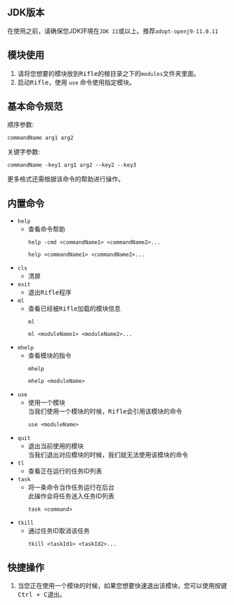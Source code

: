 ## JDK版本
在使用之前，请确保您JDK环境在`JDK 11`或以上。推荐`adopt-openj9-11.0.11`
## 模块使用
1. 请将您想要的模块放到<kbd>Rifle</kbd>的根目录之下的`modules`文件夹里面。
2. 启动<kbd>Rifle</kbd>，使用 `use` 命令使用指定模块。
## 基本命令规范
顺序参数:
```
commandName arg1 arg2
```
关键字参数:
```
commandName -key1 arg1 arg2 --key2 --key3
```
更多格式还需根据该命令的帮助进行操作。
## 内置命令
* `help`<br>
  * 查看命令帮助
    ```
    help -cmd <commandName1> <commandName2>... 
    ```
    ```
    help <commandName1> <commandName2>...
    ```
* `cls`<br>
  * 清屏
* `exit`<br>
  * 退出<kbd>Rifle</kbd>程序
* `ml`<br>
  * 查看已经被<kbd>Rifle</kbd>加载的模块信息
      ```
      ml
      ```
      ```
      ml <moduleName1> <moduleName2>...
      ```
* `mhelp`<br>
  * 查看模块的指令
      ```
      mhelp
      ```
      ```
      mhelp <moduleName>
      ```
* `use`<br>
  * 使用一个模块<br>
  当我们使用一个模块的时候，<kbd>Rifle</kbd>会引用该模块的命令
      ```
      use <moduleName>
      ```
* `quit`<br>
  * 退出当前使用的模块<br>
  当我们退出对应模块的时候，我们就无法使用该模块的命令
* `tl`<br>
  * 查看正在运行的任务ID列表
* `task`<br>
  * 将一条命令当作任务运行在后台<br>
  此操作会将任务送入任务ID列表
      ```
      task <command>
      ```
* `tkill`<br>
  * 通过任务ID取消该任务
    ```
    tkill <taskId1> <taskId2>...
    ```
## 快捷操作
1. 当您正在使用一个模块的时候，如果您想要快速退出该模块，您可以使用按键<kbd>Ctrl + C</kbd>退出。
